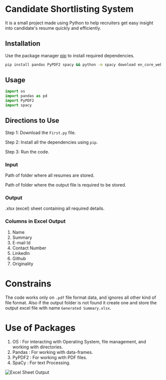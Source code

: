 # Candidate Shortlisting System

It is a small project made using Python to help recruiters get easy insight into candidate's resume quickly and efficiently.


## Installation

Use the package manager [pip](https://pip.pypa.io/en/stable/) to install required dependencies.

```bash
pip install pandas PyPDF2 spacy && python -m spacy download en_core_web_sm
```

## Usage

```python
import os 
import pandas as pd     
import PyPDF2           
import spacy    
```

## Directions to Use

Step 1: Download the ``` First.py ``` file. 

Step 2: Install all the dependencies using ``` pip ```.

Step 3: Run the code. 



###  Input

Path of folder where all resumes are stored.

Path of folder where the output file is required to be stored.

### Output

.xlsx (excel) sheet containing all required details.

### Columns in Excel Output
1. Name
2. Summary
3. E-mail Id
4. Contact Number
5. LinkedIn
6. Github
7. Originality

# Constrains
The code works only on ```.pdf``` file format data, and ignores all other kind of file format. Also if the output folder is not found it create one and store the output excel file with name ``` Generated Summary.xlsx ```.

# Use of Packages

1. OS : For interacting with Operating System, file management, and working with directories.
2. Pandas :  For working with data-frames.
3. PyPDF2 : For working with PDF files.
4. SpaCy : For text Processing.



![Excel Sheet Output](https://drive.google.com/file/d/1kAUrzVpv1nbjOFtm9XQkSpqj3-78FM9T/view?usp=share_link) 


